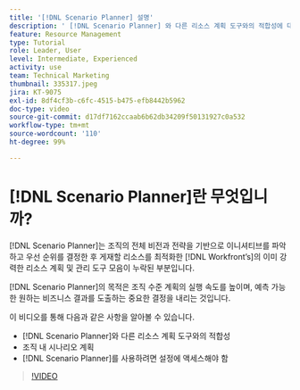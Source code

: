 ```yaml
---
title: '[!DNL Scenario Planner] 설명'
description: ' [!DNL Scenario Planner] 와 다른 리소스 계획 도구와의 적합성에 대해 알아봅니다. 그런 다음 [!DNL Scenario Planner]를 설정하는 방법에 대해 알아봅니다.'
feature: Resource Management
type: Tutorial
role: Leader, User
level: Intermediate, Experienced
activity: use
team: Technical Marketing
thumbnail: 335317.jpeg
jira: KT-9075
exl-id: 8df4cf3b-c6fc-4515-b475-efb8442b5962
doc-type: video
source-git-commit: d17df7162ccaab6b62db34209f50131927c0a532
workflow-type: tm+mt
source-wordcount: '110'
ht-degree: 99%

---
```


# [!DNL Scenario Planner]란 무엇입니까?

[!DNL Scenario Planner]는 조직의 전체 비전과 전략을 기반으로 이니셔티브를 파악하고 우선 순위를 결정한 후 게재할 리소스를 최적화한 [!DNL Workfront’s]의 이미 강력한 리소스 계획 및 관리 도구 모음이 누락된 부분입니다.

[!DNL Scenario Planner]의 목적은 조직 수준 계획의 실행 속도를 높이며, 예측 가능한 원하는 비즈니스 결과를 도출하는 중요한 결정을 내리는 것입니다.

이 비디오를 통해 다음과 같은 사항을 알아볼 수 있습니다.

* [!DNL Scenario Planner]와 다른 리소스 계획 도구와의 적합성
* 조직 내 시나리오 계획
* [!DNL Scenario Planner]를 사용하려면 설정에 액세스해야 함

>[!VIDEO](https://video.tv.adobe.com/v/335317/?quality=12&learn=on&enablevpops)
